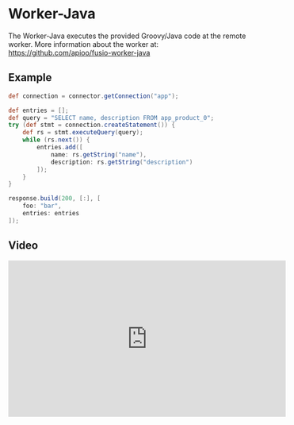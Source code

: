 
# Worker-Java

The Worker-Java executes the provided Groovy/Java code at the remote worker.
More information about the worker at: https://github.com/apioo/fusio-worker-java

## Example

```groovy
def connection = connector.getConnection("app");

def entries = [];
def query = "SELECT name, description FROM app_product_0";
try (def stmt = connection.createStatement()) {
    def rs = stmt.executeQuery(query);
    while (rs.next()) {
        entries.add([
            name: rs.getString("name"),
            description: rs.getString("description")
        ]);
    }
}

response.build(200, [:], [
    foo: "bar",
    entries: entries
]);

```

## Video

<iframe width="560" height="315" src="https://www.youtube.com/embed/Qra9SwFz7W4" title="YouTube video player" frameborder="0" allow="accelerometer; autoplay; clipboard-write; encrypted-media; gyroscope; picture-in-picture" allowfullscreen></iframe>
